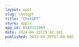 ```yaml
---
layout: apps
slug: chatgpt
title: "ChatGPT"
store: apple
app_id: 6448311069
date: 2024-04-15T19:42:10Z
published: 2023-05-30T07:00:00Z
---
```

